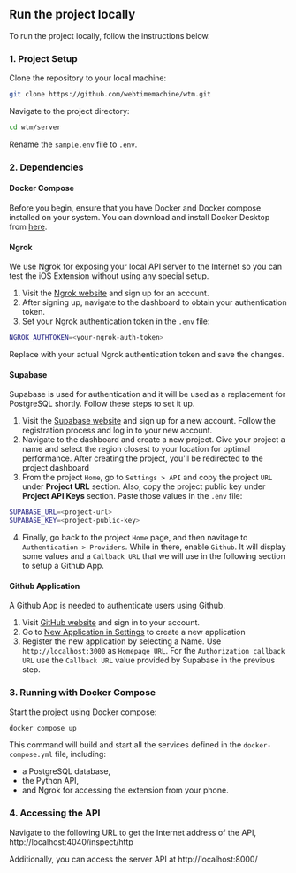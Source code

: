 ## Run the project locally

To run the project locally, follow the instructions below.

### 1. Project Setup

Clone the repository to your local machine:

```bash
git clone https://github.com/webtimemachine/wtm.git
```

Navigate to the project directory:

```bash
cd wtm/server
```

Rename the `sample.env` file to `.env`.

### 2. Dependencies

#### Docker Compose
Before you begin, ensure that you have Docker and Docker compose installed on your system. You can download and install Docker Desktop from [here](https://www.docker.com/products/docker-desktop/).

#### Ngrok

We use Ngrok for exposing your local API server to the Internet so you can test the iOS Extension without using any special setup.

1. Visit the [Ngrok website](https://ngrok.com/) and sign up for an account.
2. After signing up, navigate to the dashboard to obtain your authentication token.
3. Set your Ngrok authentication token in the `.env` file:

```bash
NGROK_AUTHTOKEN=<your-ngrok-auth-token>
```
Replace <your-ngrok-auth-token> with your actual Ngrok authentication token and save the changes.

#### Supabase

Supabase is used for authentication and it will be used as a replacement for PostgreSQL shortly. Follow these steps to set it up.

1. Visit the [Supabase website](supabase.io) and sign up for a new account. Follow the registration process and log in to your new account.
2. Navigate to the dashboard and create a new project. Give your project a name and select the region closest to your location for optimal performance. After creating the project, you'll be redirected to the project dashboard
3. From the project `Home`, go to `Settings > API` and copy the project `URL` under **Project URL** section. Also, copy the project public key under **Project API Keys** section. Paste those values in the `.env` file:

```bash
SUPABASE_URL=<project-url>
SUPABASE_KEY=<project-public-key>
```

4. Finally, go back to the project `Home` page, and then navitage to `Authentication > Providers`. While in there, enable `Github`. It will display some values and a `Callback URL` that we will use in the following section to setup a Github App.

#### Github Application

A Github App is needed to authenticate users using Github.

1. Visit [GitHub website](https://github.com/) and sign in to your account.
2. Go to [New Application in Settings](https://github.com/settings/applications/new) to create a new application
3. Register the new application by selecting a Name. Use `http://localhost:3000` as `Homepage URL`. For the `Authorization callback URL` use the `Callback URL` value provided by Supabase in the previous step.

### 3. Running with Docker Compose

Start the project using Docker compose:

```bash
docker compose up
```

This command will build and start all the services defined in the `docker-compose.yml` file, including:
- a PostgreSQL database,
- the Python API,
- and Ngrok for accessing the extension from your phone.

### 4. Accessing the API

Navigate to the following URL to get the Internet address of the API, http://localhost:4040/inspect/http

Additionally, you can access the server API at http://localhost:8000/